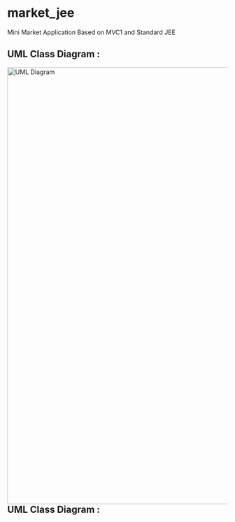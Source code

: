 # market_jee
Mini Market Application Based on MVC1 and Standard JEE
 
  ## UML Class Diagram :
  
  <img align="left" alt="UML Diagram" width="1000px" src="market_classDiagram.png" />
  
  ## UML Class Diagram :
